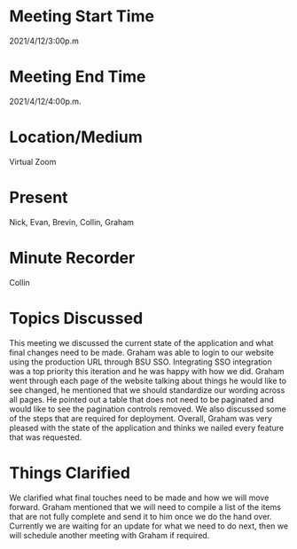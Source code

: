 # Meeting Start Time
2021/4/12/3:00p.m 

# Meeting End Time
2021/4/12/4:00p.m. 

# Location/Medium
Virtual Zoom

# Present
Nick, Evan, Brevin, Collin, Graham  

# Minute Recorder
Collin

# Topics Discussed  
This meeting we discussed the current state of the application and what final changes need to be made. Graham was able to login to our website using the production URL through BSU SSO. Integrating SSO integration was a top priority this iteration and he was happy with how we did. Graham went through each page of the website talking about things he would like to see changed, he mentioned that we should standardize our wording across all pages. He pointed out a table that does not need to be paginated and would like to see the pagination controls removed. We also discussed some of the steps that are required for deployment. Overall, Graham was very pleased with the state of the application and thinks we nailed every feature that was requested.


# Things Clarified
We clarified what final touches need to be made and how we will move forward. Graham mentioned that we will need to compile a list of the items that are not fully complete and send it to him once we do the hand over. Currently we are waiting for an update for what we need to do next, then we will schedule another meeting with Graham if required.

